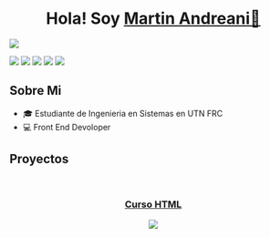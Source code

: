 <div align='center'>
<h1 align= 'center' >Hola! Soy <a href="https://imgur.com/tfZ6OuM">Martin Andreani👋</a></h1>
</div>
<img src='https://imgur.com/yrcWC3C.png'>


<a href='https://github.com/MartinAndreani' ><img src='https://img.shields.io/badge/GitHub-100000?style=for-the-badge&logo=github&logoColor=white' ></a>
<a href='https://www.linkedin.com/in/martin-andreani-developer/' ><img src='https://img.shields.io/badge/LinkedIn-0077B5?style=for-the-badge&logo=linkedin&logoColor=white' ></a>
<a href='https://www.instagram.com/tincho_andreani/' ><img src='https://img.shields.io/badge/Instagram-E4405F?style=for-the-badge&logo=instagram&logoColor=white' ></a>
<a href='https://api.whatsapp.com/send?phone=3517409423' ><img src='https://img.shields.io/badge/WhatsApp-25D366?style=for-the-badge&logo=whatsapp&logoColor=white' ></a>
<a href='https://mail.google.com/mail/u/0/?tab=rm&ogbl#inbox?compose=CllgCJNvvWSBGqJMPxkPCkLkGTrGgHXNHnxNSdjGmNnrwRqVkwkzkSvDktMXchhKRjGRkggXWpL' ><img src='https://img.shields.io/badge/Gmail-D14836?style=for-the-badge&logo=gmail&logoColor=white' ></a>

## Sobre Mi

- 🎓 Estudiante de Ingenieria en Sistemas en UTN FRC
- 💻 Front End Devoloper


## Proyectos
<div align='center' width=50%>
<br>
<h3 align="center"><a href='https://martinandreani.github.io/proyectocoder-html-andreani/' target='_blank'>Curso HTML</a></h3>
<img src='https://imgur.com/yrcWC3C.png'>




<br>
</div>

